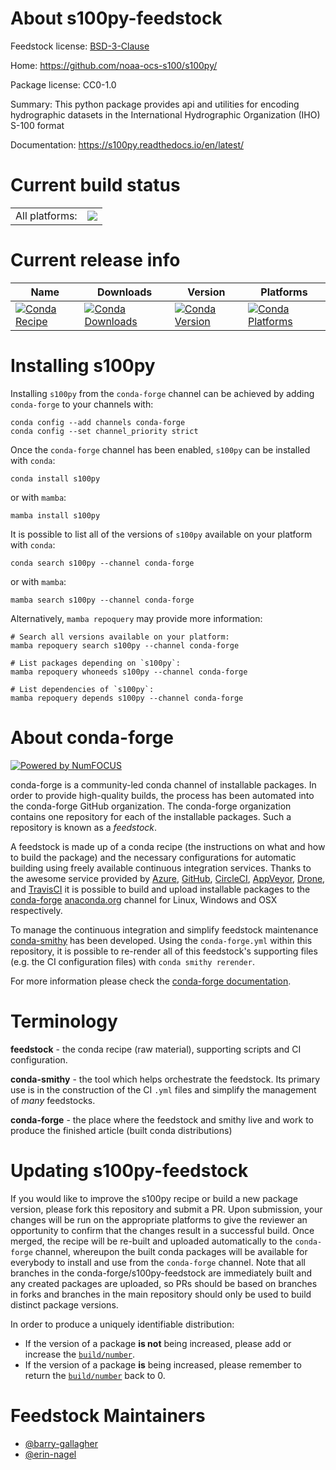 About s100py-feedstock
======================

Feedstock license: [BSD-3-Clause](https://github.com/conda-forge/s100py-feedstock/blob/main/LICENSE.txt)

Home: https://github.com/noaa-ocs-s100/s100py/

Package license: CC0-1.0

Summary: This python package provides api and utilities for encoding hydrographic datasets in the International Hydrographic Organization (IHO) S-100 format

Documentation: https://s100py.readthedocs.io/en/latest/

Current build status
====================


<table><tr><td>All platforms:</td>
    <td>
      <a href="https://dev.azure.com/conda-forge/feedstock-builds/_build/latest?definitionId=20855&branchName=main">
        <img src="https://dev.azure.com/conda-forge/feedstock-builds/_apis/build/status/s100py-feedstock?branchName=main">
      </a>
    </td>
  </tr>
</table>

Current release info
====================

| Name | Downloads | Version | Platforms |
| --- | --- | --- | --- |
| [![Conda Recipe](https://img.shields.io/badge/recipe-s100py-green.svg)](https://anaconda.org/conda-forge/s100py) | [![Conda Downloads](https://img.shields.io/conda/dn/conda-forge/s100py.svg)](https://anaconda.org/conda-forge/s100py) | [![Conda Version](https://img.shields.io/conda/vn/conda-forge/s100py.svg)](https://anaconda.org/conda-forge/s100py) | [![Conda Platforms](https://img.shields.io/conda/pn/conda-forge/s100py.svg)](https://anaconda.org/conda-forge/s100py) |

Installing s100py
=================

Installing `s100py` from the `conda-forge` channel can be achieved by adding `conda-forge` to your channels with:

```
conda config --add channels conda-forge
conda config --set channel_priority strict
```

Once the `conda-forge` channel has been enabled, `s100py` can be installed with `conda`:

```
conda install s100py
```

or with `mamba`:

```
mamba install s100py
```

It is possible to list all of the versions of `s100py` available on your platform with `conda`:

```
conda search s100py --channel conda-forge
```

or with `mamba`:

```
mamba search s100py --channel conda-forge
```

Alternatively, `mamba repoquery` may provide more information:

```
# Search all versions available on your platform:
mamba repoquery search s100py --channel conda-forge

# List packages depending on `s100py`:
mamba repoquery whoneeds s100py --channel conda-forge

# List dependencies of `s100py`:
mamba repoquery depends s100py --channel conda-forge
```


About conda-forge
=================

[![Powered by
NumFOCUS](https://img.shields.io/badge/powered%20by-NumFOCUS-orange.svg?style=flat&colorA=E1523D&colorB=007D8A)](https://numfocus.org)

conda-forge is a community-led conda channel of installable packages.
In order to provide high-quality builds, the process has been automated into the
conda-forge GitHub organization. The conda-forge organization contains one repository
for each of the installable packages. Such a repository is known as a *feedstock*.

A feedstock is made up of a conda recipe (the instructions on what and how to build
the package) and the necessary configurations for automatic building using freely
available continuous integration services. Thanks to the awesome service provided by
[Azure](https://azure.microsoft.com/en-us/services/devops/), [GitHub](https://github.com/),
[CircleCI](https://circleci.com/), [AppVeyor](https://www.appveyor.com/),
[Drone](https://cloud.drone.io/welcome), and [TravisCI](https://travis-ci.com/)
it is possible to build and upload installable packages to the
[conda-forge](https://anaconda.org/conda-forge) [anaconda.org](https://anaconda.org/)
channel for Linux, Windows and OSX respectively.

To manage the continuous integration and simplify feedstock maintenance
[conda-smithy](https://github.com/conda-forge/conda-smithy) has been developed.
Using the ``conda-forge.yml`` within this repository, it is possible to re-render all of
this feedstock's supporting files (e.g. the CI configuration files) with ``conda smithy rerender``.

For more information please check the [conda-forge documentation](https://conda-forge.org/docs/).

Terminology
===========

**feedstock** - the conda recipe (raw material), supporting scripts and CI configuration.

**conda-smithy** - the tool which helps orchestrate the feedstock.
                   Its primary use is in the construction of the CI ``.yml`` files
                   and simplify the management of *many* feedstocks.

**conda-forge** - the place where the feedstock and smithy live and work to
                  produce the finished article (built conda distributions)


Updating s100py-feedstock
=========================

If you would like to improve the s100py recipe or build a new
package version, please fork this repository and submit a PR. Upon submission,
your changes will be run on the appropriate platforms to give the reviewer an
opportunity to confirm that the changes result in a successful build. Once
merged, the recipe will be re-built and uploaded automatically to the
`conda-forge` channel, whereupon the built conda packages will be available for
everybody to install and use from the `conda-forge` channel.
Note that all branches in the conda-forge/s100py-feedstock are
immediately built and any created packages are uploaded, so PRs should be based
on branches in forks and branches in the main repository should only be used to
build distinct package versions.

In order to produce a uniquely identifiable distribution:
 * If the version of a package **is not** being increased, please add or increase
   the [``build/number``](https://docs.conda.io/projects/conda-build/en/latest/resources/define-metadata.html#build-number-and-string).
 * If the version of a package **is** being increased, please remember to return
   the [``build/number``](https://docs.conda.io/projects/conda-build/en/latest/resources/define-metadata.html#build-number-and-string)
   back to 0.

Feedstock Maintainers
=====================

* [@barry-gallagher](https://github.com/barry-gallagher/)
* [@erin-nagel](https://github.com/erin-nagel/)

